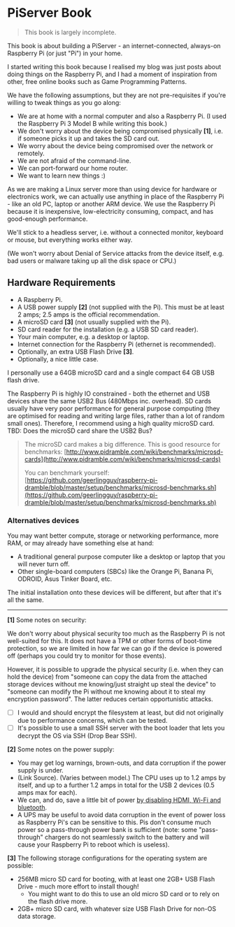 # PiServer Book

> This book is largely incomplete.

This book is about building a PiServer - an internet-connected, always-on Raspberry Pi \(or just "Pi"\) in your home.

I started writing this book because I realised my blog was just posts about doing things on the Raspberry Pi, and I had a moment of inspiration from other, free online books such as Game Programming Patterns.

We have the following assumptions, but they are not pre-requisites if you're willing to tweak things as you go along:

* We are at home with a normal computer and also a Raspberry Pi. \(I used the Raspberry Pi 3 Model B while writing this book.\)
* We don't worry about the device being compromised physically **\[1\]**, i.e. if someone picks it up and takes the SD card out.
* We worry about the device being compromised over the network or remotely.
* We are not afraid of the command-line.
* We can port-forward our home router.
* We want to learn new things :\)

As we are making a Linux server more than using device for hardware or electronics work, we can actually use anything in place of the Raspberry Pi - like an old PC, laptop or another ARM device. We use the Raspberry Pi because it is inexpensive, low-electricity consuming, compact, and has good-enough performance.

We'll stick to a headless server, i.e. without a connected monitor, keyboard or mouse, but everything works either way.

\(We won't worry about Denial of Service attacks from the device itself, e.g. bad users or malware taking up all the disk space or CPU.\)

## Hardware Requirements

* A Raspberry Pi.
* A USB power supply **\[2\]** \(not supplied with the Pi\). This must be at least 2 amps; 2.5 amps is the official recommendation.
* A microSD card **\[3\]** \(not usually supplied with the Pi\).
* SD card reader for the installation \(e.g. a USB SD card reader\).
* Your main computer, e.g. a desktop or laptop.
* Internet connection for the Raspberry Pi \(ethernet is recommended\).
* Optionally, an extra USB Flash Drive **\[3\]**.
* Optionally, a nice little case.

I personally use a 64GB microSD card and a single compact 64 GB USB flash drive.

The Raspberry Pi is highly IO constrained - both the ethernet and USB devices share the same USB2 Bus \(480Mbps inc. overhead\). SD cards usually have very poor performance for general purpose computing \(they are optimised for reading and writing large files, rather than a lot of random small ones\). Therefore, I recommend using a high quality microSD card. TBD: Does the microSD card share the USB2 Bus?

> The microSD card makes a big difference. This is good resource for benchmarks: [http://www.pidramble.com/wiki/benchmarks/microsd-cards](http://www.pidramble.com/wiki/benchmarks/microsd-cards)
>
> You can benchmark yourself: [https://github.com/geerlingguy/raspberry-pi-dramble/blob/master/setup/benchmarks/microsd-benchmarks.sh](https://github.com/geerlingguy/raspberry-pi-dramble/blob/master/setup/benchmarks/microsd-benchmarks.sh)

### Alternatives devices

You may want better compute, storage or networking performance, more RAM, or may already have something else at hand:

* A traditional general purpose computer like a desktop or laptop that you will never turn off.
* Other single-board computers \(SBCs\) like the Orange Pi, Banana Pi, ODROID, Asus Tinker Board, etc.

The initial installation onto these devices will be different, but after that it's all the same.

---

**\[1\]** Some notes on security:

We don't worry about physical security too much as the Raspberry Pi is not well-suited for this. It does not have a TPM or other forms of boot-time protection, so we are limited in how far we can go if the device is powered off \(perhaps you could try to monitor for those events\).

However, it is possible to upgrade the physical security \(i.e. when they can hold the device\) from "someone can copy the data from the attached storage devices without me knowing/just straight up steal the device" to "someone can modify the Pi without me knowing about it to steal my encryption password". The latter reduces certain opportunistic attacks.

* [ ] I would and should encrypt the filesystem at least, but did not originally due to performance concerns, which can be tested.
* [ ] It's possible to use a small SSH server with the boot loader that lets you decrypt the OS via SSH \(Drop Bear SSH\).

**\[2\]** Some notes on the power supply:

* You may get log warnings, brown-outs, and data corruption if the power supply is under.
* \(Link Source\). \(Varies between model.\) The CPU uses up to 1.2 amps by itself, and up to a further 1.2 amps in total for the USB 2 devices \(0.5 amps max for each\).
* We can, and do, save a little bit of power [by disabling HDMI, Wi-Fi and bluetooth](https://www.jeffgeerling.com/blogs/jeff-geerling/raspberry-pi-zero-power).
* A UPS may be useful to avoid data corruption in the event of power loss as Raspberry Pi's can be sensitive to this. Pis don't consume much power so a pass-through power bank is sufficient \(note: some "pass-through" chargers do not seamlessly switch to the battery and will cause your Raspberry Pi to reboot which is useless\).

**\[3\]** The following storage configurations for the operating system are possible:

* 256MB micro SD card for booting, with at least one 2GB+ USB Flash Drive - much more effort to install though!
  * You might want to do this to use an old micro SD card or to rely on the flash drive more.
* 2GB+ micro SD card, with whatever size USB Flash Drive for non-OS data storage.



